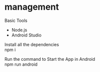 # management

Basic Tools <br/>
  * Node.js <br/>
  * Android Studio <br/>
  
Install all the dependencies <br/>
npm i

Run the command to Start the App in Android <br/>
npm run android
